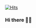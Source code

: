 [![Hits](https://hits.seeyoufarm.com/api/count/incr/badge.svg?url=https%3A%2F%2Fgithub.com%2Fmorrisallison)](https://hits.seeyoufarm.com)

### Hi there 👋🏽

